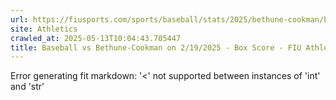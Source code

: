 ```yaml
---
url: https://fiusports.com/sports/baseball/stats/2025/bethune-cookman/boxscore/12727
site: Athletics
crawled_at: 2025-05-13T10:04:43.705447
title: Baseball vs Bethune-Cookman on 2/19/2025 - Box Score - FIU Athletics
---
```


Error generating fit markdown: '<' not supported between instances of 'int' and 'str'